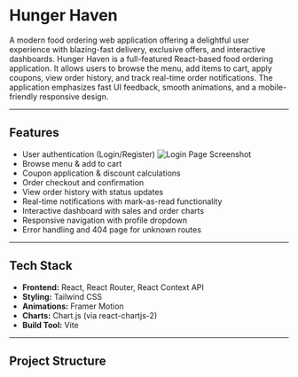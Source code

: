 # Hunger Haven

A modern food ordering web application offering a delightful user experience with blazing-fast delivery, exclusive offers, and interactive dashboards. Hunger Haven is a full-featured React-based food ordering application. It allows users to browse the menu, add items to cart, apply coupons, view order history, and track real-time order notifications. The application emphasizes fast UI feedback, smooth animations, and a mobile-friendly responsive design.

---

## Features

- User authentication (Login/Register)
  ![Login Page Screenshot](<img width="1348" height="635" alt="image" src="https://github.com/user-attachments/assets/8d4633eb-ff34-4f65-9ec5-b7cb60067518" />
)
- Browse menu & add to cart
- Coupon application & discount calculations
- Order checkout and confirmation
- View order history with status updates
- Real-time notifications with mark-as-read functionality
- Interactive dashboard with sales and order charts
- Responsive navigation with profile dropdown
- Error handling and 404 page for unknown routes

---

## Tech Stack

- **Frontend:** React, React Router, React Context API
- **Styling:** Tailwind CSS
- **Animations:** Framer Motion
- **Charts:** Chart.js (via react-chartjs-2)
- **Build Tool:** Vite

---

## Project Structure

